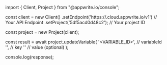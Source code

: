 import { Client, Project } from "@appwrite.io/console";

const client = new Client()
    .setEndpoint('https://<REGION>.cloud.appwrite.io/v1') // Your API Endpoint
    .setProject('5df5acd0d48c2'); // Your project ID

const project = new Project(client);

const result = await project.updateVariable(
    '<VARIABLE_ID>', // variableId
    '<KEY>', // key
    '<VALUE>' // value (optional)
);

console.log(response);
